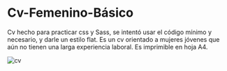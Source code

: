 # Cv-Femenino-Básico
Cv hecho para practicar css y Sass, se intentó usar el código mínimo y necesario, y darle un estilo flat.
Es un cv orientado a mujeres jóvenes que aún no tienen una larga experiencia laboral.
Es imprimible en hoja A4.

![cv](https://cloud.githubusercontent.com/assets/7997235/22960478/c8a2a22c-f31c-11e6-9a63-e01f15565b0b.jpg)
